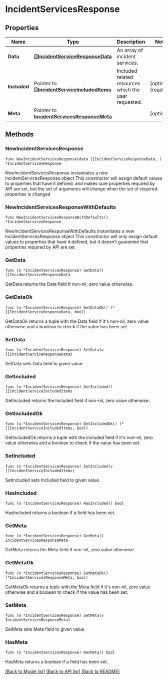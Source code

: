 # IncidentServicesResponse

## Properties

Name | Type | Description | Notes
------------ | ------------- | ------------- | -------------
**Data** | [**[]IncidentServiceResponseData**](IncidentServiceResponseData.md) | An array of incident services. | 
**Included** | Pointer to [**[]IncidentServiceIncludedItems**](IncidentServiceIncludedItems.md) | Included related resources which the user requested. | [optional] [readonly] 
**Meta** | Pointer to [**IncidentServicesResponseMeta**](IncidentServicesResponseMeta.md) |  | [optional] 

## Methods

### NewIncidentServicesResponse

`func NewIncidentServicesResponse(data []IncidentServiceResponseData, ) *IncidentServicesResponse`

NewIncidentServicesResponse instantiates a new IncidentServicesResponse object
This constructor will assign default values to properties that have it defined,
and makes sure properties required by API are set, but the set of arguments
will change when the set of required properties is changed

### NewIncidentServicesResponseWithDefaults

`func NewIncidentServicesResponseWithDefaults() *IncidentServicesResponse`

NewIncidentServicesResponseWithDefaults instantiates a new IncidentServicesResponse object
This constructor will only assign default values to properties that have it defined,
but it doesn't guarantee that properties required by API are set

### GetData

`func (o *IncidentServicesResponse) GetData() []IncidentServiceResponseData`

GetData returns the Data field if non-nil, zero value otherwise.

### GetDataOk

`func (o *IncidentServicesResponse) GetDataOk() (*[]IncidentServiceResponseData, bool)`

GetDataOk returns a tuple with the Data field if it's non-nil, zero value otherwise
and a boolean to check if the value has been set.

### SetData

`func (o *IncidentServicesResponse) SetData(v []IncidentServiceResponseData)`

SetData sets Data field to given value.


### GetIncluded

`func (o *IncidentServicesResponse) GetIncluded() []IncidentServiceIncludedItems`

GetIncluded returns the Included field if non-nil, zero value otherwise.

### GetIncludedOk

`func (o *IncidentServicesResponse) GetIncludedOk() (*[]IncidentServiceIncludedItems, bool)`

GetIncludedOk returns a tuple with the Included field if it's non-nil, zero value otherwise
and a boolean to check if the value has been set.

### SetIncluded

`func (o *IncidentServicesResponse) SetIncluded(v []IncidentServiceIncludedItems)`

SetIncluded sets Included field to given value.

### HasIncluded

`func (o *IncidentServicesResponse) HasIncluded() bool`

HasIncluded returns a boolean if a field has been set.

### GetMeta

`func (o *IncidentServicesResponse) GetMeta() IncidentServicesResponseMeta`

GetMeta returns the Meta field if non-nil, zero value otherwise.

### GetMetaOk

`func (o *IncidentServicesResponse) GetMetaOk() (*IncidentServicesResponseMeta, bool)`

GetMetaOk returns a tuple with the Meta field if it's non-nil, zero value otherwise
and a boolean to check if the value has been set.

### SetMeta

`func (o *IncidentServicesResponse) SetMeta(v IncidentServicesResponseMeta)`

SetMeta sets Meta field to given value.

### HasMeta

`func (o *IncidentServicesResponse) HasMeta() bool`

HasMeta returns a boolean if a field has been set.


[[Back to Model list]](../README.md#documentation-for-models) [[Back to API list]](../README.md#documentation-for-api-endpoints) [[Back to README]](../README.md)


